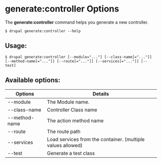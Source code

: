 # generate:controller Options
The **generate:controller** command helps you generate a new controller.

```
$ drupal generate:controller --help
```
## Usage:
```
$ drupal generate:controller [--module="..."] [--class-name[="..."]] [--method-name[="..."]] [--route[="..."]] [--services[="..."]] [--test]
```
## Available options:
Options | Details
------------ |-------------
--module      |        The Module name.
--class-name  |         Controller Class name
--method-name |         The action method name
--route       |         The route path
--services    |         Load services from the container. (multiple values allowed)
--test        |         Generate a test class

